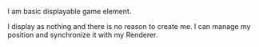 I am basic displayable game element.

I display as nothing and there is no reason to create me.
I can manage my position and synchronize it with my Renderer.
